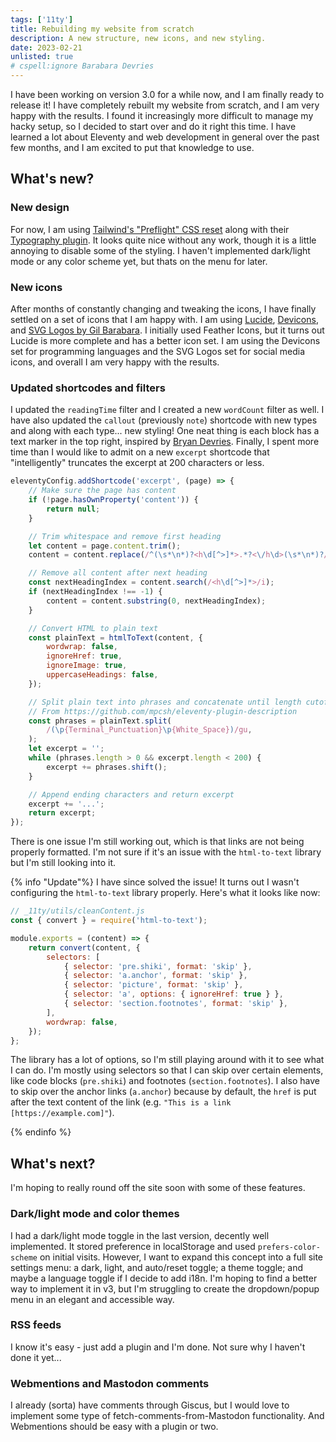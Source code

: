 ```yaml
---
tags: ['11ty']
title: Rebuilding my website from scratch
description: A new structure, new icons, and new styling.
date: 2023-02-21
unlisted: true
# cspell:ignore Barabara Devries
---
```


I have been working on version 3.0 for a while now, and I am finally ready to release it! I have completely rebuilt my website from scratch, and I am very happy with the results. I found it increasingly more difficult to manage my hacky setup, so I decided to start over and do it right this time. I have learned a lot about Eleventy and web development in general over the past few months, and I am excited to put that knowledge to use.

## What's new?

### New design

For now, I am using [Tailwind's "Preflight" CSS reset](https://tailwindcss.com/docs/preflight) along with their [Typography plugin](https://tailwindcss.com/docs/typography-plugin). It looks quite nice without any work, though it is a little annoying to disable some of the styling. I haven't implemented dark/light mode or any color scheme yet, but thats on the menu for later.

### New icons

After months of constantly changing and tweaking the icons, I have finally settled on a set of icons that I am happy with. I am using [Lucide](https://lucide.dev), [Devicons](https://devicon.dev), and [SVG Logos by Gil Barabara](https://github.com/gilbarbara/logos). I initially used Feather Icons, but it turns out Lucide is more complete and has a better icon set. I am using the Devicons set for programming languages and the SVG Logos set for social media icons, and overall I am very happy with the results.

### Updated shortcodes and filters

I updated the `readingTime` filter and I created a new `wordCount` filter as well. I have also updated the `callout` (previously `note`) shortcode with new types and along with each type... new styling! One neat thing is each block has a text marker in the top right, inspired by [Bryan Devries](https://brianjdevries.com/style-guide/).
Finally, I spent more time than I would like to admit on a new `excerpt` shortcode that "intelligently" truncates the excerpt at 200 characters or less.

```js
eleventyConfig.addShortcode('excerpt', (page) => {
	// Make sure the page has content
	if (!page.hasOwnProperty('content')) {
		return null;
	}

	// Trim whitespace and remove first heading
	let content = page.content.trim();
	content = content.replace(/^(\s*\n*)?<h\d[^>]*>.*?<\/h\d>(\s*\n*)?/i, '');

	// Remove all content after next heading
	const nextHeadingIndex = content.search(/<h\d[^>]*>/i);
	if (nextHeadingIndex !== -1) {
		content = content.substring(0, nextHeadingIndex);
	}

	// Convert HTML to plain text
	const plainText = htmlToText(content, {
		wordwrap: false,
		ignoreHref: true,
		ignoreImage: true,
		uppercaseHeadings: false,
	});

	// Split plain text into phrases and concatenate until length cutoff
	// From https://github.com/mpcsh/eleventy-plugin-description
	const phrases = plainText.split(
		/(\p{Terminal_Punctuation}\p{White_Space})/gu,
	);
	let excerpt = '';
	while (phrases.length > 0 && excerpt.length < 200) {
		excerpt += phrases.shift();
	}

	// Append ending characters and return excerpt
	excerpt += '...';
	return excerpt;
});
```

There is one issue I'm still working out, which is that links are not being properly formatted. I'm not sure if it's an issue with the `html-to-text` library but I'm still looking into it.

{% info "Update"%}
I have since solved the issue! It turns out I wasn't configuring the `html-to-text` library properly. Here's what it looks like now:

```js
// _11ty/utils/cleanContent.js
const { convert } = require('html-to-text');

module.exports = (content) => {
	return convert(content, {
		selectors: [
			{ selector: 'pre.shiki', format: 'skip' },
			{ selector: 'a.anchor', format: 'skip' },
			{ selector: 'picture', format: 'skip' },
			{ selector: 'a', options: { ignoreHref: true } },
			{ selector: 'section.footnotes', format: 'skip' },
		],
		wordwrap: false,
	});
};
```

The library has a lot of options, so I'm still playing around with it to see what I can do. I'm mostly using selectors so that I can skip over certain elements, like code blocks (`pre.shiki`) and footnotes (`section.footnotes`). I also have to skip over the anchor links (`a.anchor`) because by default, the `href` is put after the text content of the link (e.g. `"This is a link [https://example.com]"`).

{% endinfo %}

## What's next?

I'm hoping to really round off the site soon with some of these features.

### Dark/light mode and color themes

I had a dark/light mode toggle in the last version, decently well implemented. It stored preference in localStorage and used `prefers-color-scheme` on initial visits. However, I want to expand this concept into a full site settings menu: a dark, light, and auto/reset toggle; a theme toggle; and maybe a language toggle if I decide to add i18n. I'm hoping to find a better way to implement it in v3, but I'm struggling to create the dropdown/popup menu in an elegant and accessible way.

### RSS feeds

I know it's easy - just add a plugin and I'm done. Not sure why I haven't done it yet...

### Webmentions and Mastodon comments

I already (sorta) have comments through Giscus, but I would love to implement some type of fetch-comments-from-Mastodon functionality. And Webmentions should be easy with a plugin or two.
